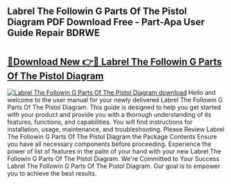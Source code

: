 ## Labrel The Followin G Parts Of The Pistol Diagram PDF Download Free - Part-Apa User Guide Repair BDRWE

# <h2><a href="http://dfi6h2.blite.top/?on=Labrel+The+Followin+G+Parts+Of+The+Pistol+Diagram">🔗Download New 👉🔴 Labrel The Followin G Parts Of The Pistol Diagram</a></h2>

[![Labrel The Followin G Parts Of The Pistol Diagram download](https://i.imgur.com/lujVjoI.png)](http://dfi6h2.blite.top/?on=Labrel+The+Followin+G+Parts+Of+The+Pistol+Diagram)
Hello and welcome to the user manual for your newly delivered Labrel The Followin G Parts Of The Pistol Diagram. This guide is designed to help you get started with your product and provide you with a thorough understanding of its features, functions, and capabilities. You will find instructions for installation, usage, maintenance, and troubleshooting. Please Review Labrel The Followin G Parts Of The Pistol Diagram the Package Contents Ensure you have all necessary components before proceeding. Experience the power of list of features in the palm of your hand with your new Labrel The Followin G Parts Of The Pistol Diagram. We're Committed to Your Success Labrel The Followin G Parts Of The Pistol Diagram. Our goal is to empower you to achieve the best results.
